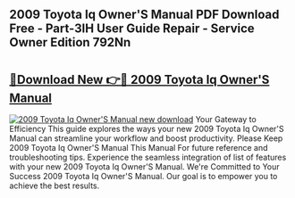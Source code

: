 ## 2009 Toyota Iq Owner'S Manual PDF Download Free - Part-3lH User Guide Repair - Service Owner Edition 792Nn

# <h2><a href="http://cf29333.oget.top/?id=2009+Toyota+Iq+Owner%27S+Manual">🔗Download New 👉🔴 2009 Toyota Iq Owner'S Manual</a></h2>

[![2009 Toyota Iq Owner'S Manual new download](https://i.imgur.com/5g1atiW.png)](http://cf29333.oget.top/?id=2009+Toyota+Iq+Owner%27S+Manual)
Your Gateway to Efficiency This guide explores the ways your new 2009 Toyota Iq Owner'S Manual can streamline your workflow and boost productivity. Please Keep 2009 Toyota Iq Owner'S Manual This Manual For future reference and troubleshooting tips. Experience the seamless integration of list of features with your new 2009 Toyota Iq Owner'S Manual. We're Committed to Your Success 2009 Toyota Iq Owner'S Manual. Our goal is to empower you to achieve the best results.
